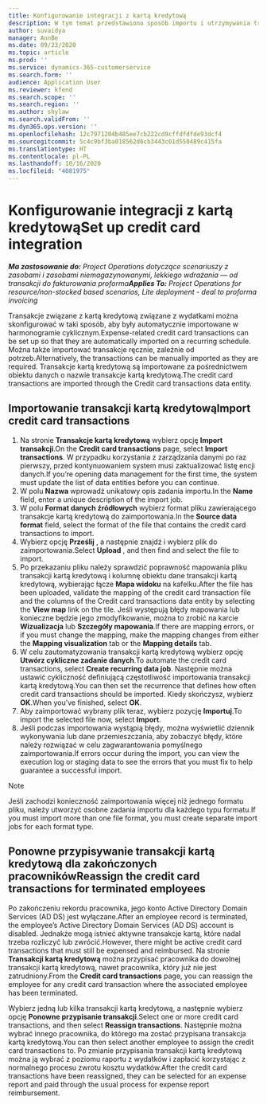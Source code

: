 ```yaml
---
title: Konfigurowanie integracji z kartą kredytową
description: W tym temat przedstawiono sposób importu i utrzymywania transakcji kartą kredytową związanych z wydatkami.
author: suvaidya
manager: AnnBe
ms.date: 09/23/2020
ms.topic: article
ms.prod: ''
ms.service: dynamics-365-customerservice
ms.search.form: ''
audience: Application User
ms.reviewer: kfend
ms.search.scope: ''
ms.search.region: ''
ms.author: shylaw
ms.search.validFrom: ''
ms.dyn365.ops.version: ''
ms.openlocfilehash: 12c7971204b485ee7cb222cd9cffdfdfde93dcf4
ms.sourcegitcommit: 5c4c9bf3ba018562d6cb3443c01d550489c415fa
ms.translationtype: HT
ms.contentlocale: pl-PL
ms.lasthandoff: 10/16/2020
ms.locfileid: "4081975"
---
```

# <a name="set-up-credit-card-integration"></a><span data-ttu-id="013a5-103">Konfigurowanie integracji z kartą kredytową</span><span class="sxs-lookup"><span data-stu-id="013a5-103">Set up credit card integration</span></span>

<span data-ttu-id="013a5-104">_**Ma zastosowanie do:** Project Operations dotyczące scenariuszy z zasobami i zasobami niemagazynowanymi, lekkiego wdrażania — od transakcji do fakturowania proforma_</span><span class="sxs-lookup"><span data-stu-id="013a5-104">_**Applies To:** Project Operations for resource/non-stocked based scenarios, Lite deployment - deal to proforma invoicing_</span></span>

<span data-ttu-id="013a5-105">Transakcje związane z kartą kredytową związane z wydatkami można skonfigurować w taki sposób, aby były automatycznie importowane w harmonogramie cyklicznym.</span><span class="sxs-lookup"><span data-stu-id="013a5-105">Expense-related credit card transactions can be set up so that they are automatically imported on a recurring schedule.</span></span> <span data-ttu-id="013a5-106">Można także importować transakcje ręcznie, zależnie od potrzeb.</span><span class="sxs-lookup"><span data-stu-id="013a5-106">Alternatively, the transactions can be manually imported as they are required.</span></span> <span data-ttu-id="013a5-107">Transakcje kartą kredytową są importowane za pośrednictwem obiektu danych o nazwie transakcje kartą kredytową.</span><span class="sxs-lookup"><span data-stu-id="013a5-107">The credit card transactions are imported through the Credit card transactions data entity.</span></span>

## <a name="import-credit-card-transactions"></a><span data-ttu-id="013a5-108">Importowanie transakcji kartą kredytową</span><span class="sxs-lookup"><span data-stu-id="013a5-108">Import credit card transactions</span></span>

1. <span data-ttu-id="013a5-109">Na stronie **Transakcje kartą kredytową** wybierz opcję **Import transakcji**.</span><span class="sxs-lookup"><span data-stu-id="013a5-109">On the **Credit card transactions** page, select **Import transactions**.</span></span> <span data-ttu-id="013a5-110">W przypadku korzystania z zarządzania danymi po raz pierwszy, przed kontynuowaniem system musi zaktualizować listę encji danych.</span><span class="sxs-lookup"><span data-stu-id="013a5-110">If you’re opening data management for the first time, the system must update the list of data entities before you can continue.</span></span>
2. <span data-ttu-id="013a5-111">W polu **Nazwa** wprowadź unikatowy opis zadania importu.</span><span class="sxs-lookup"><span data-stu-id="013a5-111">In the **Name** field, enter a unique description of the import job.</span></span>
3. <span data-ttu-id="013a5-112">W polu **Format danych źródłowych** wybierz format pliku zawierającego transakcje kartą kredytową do zaimportowania.</span><span class="sxs-lookup"><span data-stu-id="013a5-112">In the **Source data format** field, select the format of the file that contains the credit card transactions to import.</span></span>
4. <span data-ttu-id="013a5-113">Wybierz opcję **Prześlij** , a następnie znajdź i wybierz plik do zaimportowania.</span><span class="sxs-lookup"><span data-stu-id="013a5-113">Select **Upload** , and then find and select the file to import.</span></span>
5. <span data-ttu-id="013a5-114">Po przekazaniu pliku należy sprawdzić poprawność mapowania pliku transakcji kartą kredytową i kolumnę obiektu dane transakcji kartą kredytową, wybierając łącze **Mapa widoku** na kafelku.</span><span class="sxs-lookup"><span data-stu-id="013a5-114">After the file has been uploaded, validate the mapping of the credit card transaction file and the columns of the Credit card transactions data entity by selecting the **View map** link on the tile.</span></span> <span data-ttu-id="013a5-115">Jeśli występują błędy mapowania lub konieczne będzie jego zmodyfikowanie, można to zrobić na karcie **Wizualizacja** lub **Szczegóły mapowania**.</span><span class="sxs-lookup"><span data-stu-id="013a5-115">If there are mapping errors, or if you must change the mapping, make the mapping changes from either the **Mapping visualization** tab or the **Mapping details** tab.</span></span>
6. <span data-ttu-id="013a5-116">W celu zautomatyzowania transakcji kartą kredytową wybierz opcję **Utwórz cykliczne zadanie danych**.</span><span class="sxs-lookup"><span data-stu-id="013a5-116">To automate the credit card transactions, select **Create recurring data job**.</span></span> <span data-ttu-id="013a5-117">Następnie można ustawić cykliczność definiującą częstotliwość importowania transakcji kartą kredytową.</span><span class="sxs-lookup"><span data-stu-id="013a5-117">You can then set the recurrence that defines how often credit card transactions should be imported.</span></span> <span data-ttu-id="013a5-118">Kiedy skończysz, wybierz **OK**.</span><span class="sxs-lookup"><span data-stu-id="013a5-118">When you’ve finished, select **OK**.</span></span>
7. <span data-ttu-id="013a5-119">Aby zaimportować wybrany plik teraz, wybierz pozycję **Importuj**.</span><span class="sxs-lookup"><span data-stu-id="013a5-119">To import the selected file now, select **Import**.</span></span>
8. <span data-ttu-id="013a5-120">Jeśli podczas importowania wystąpią błędy, można wyświetlić dziennik wykonywania lub dane przemieszczania, aby zobaczyć błędy, które należy rozwiązać w celu zagwarantowania pomyślnego zaimportowania.</span><span class="sxs-lookup"><span data-stu-id="013a5-120">If errors occur during the import, you can view the execution log or staging data to see the errors that you must fix to help guarantee a successful import.</span></span>

> [!NOTE]
> <span data-ttu-id="013a5-121">Jeśli zachodzi konieczność zaimportowania więcej niż jednego formatu pliku, należy utworzyć osobne zadania importu dla każdego typu formatu.</span><span class="sxs-lookup"><span data-stu-id="013a5-121">If you must import more than one file format, you must create separate import jobs for each format type.</span></span>

## <a name="reassign-the-credit-card-transactions-for-terminated-employees"></a><span data-ttu-id="013a5-122">Ponowne przypisywanie transakcji kartą kredytową dla zakończonych pracowników</span><span class="sxs-lookup"><span data-stu-id="013a5-122">Reassign the credit card transactions for terminated employees</span></span>

<span data-ttu-id="013a5-123">Po zakończeniu rekordu pracownika, jego konto Active Directory Domain Services (AD DS) jest wyłączane.</span><span class="sxs-lookup"><span data-stu-id="013a5-123">After an employee record is terminated, the employee’s Active Directory Domain Services (AD DS) account is disabled.</span></span> <span data-ttu-id="013a5-124">Jednakże mogą istnieć aktywne transakcje kartą, które nadal trzeba rozliczyć lub zwrócić.</span><span class="sxs-lookup"><span data-stu-id="013a5-124">However, there might be active credit card transactions that must still be expensed and reimbursed.</span></span> <span data-ttu-id="013a5-125">Na stronie **Transakcji kartą kredytową** można przypisać pracownika do dowolnej transakcji kartą kredytową, nawet pracownika, który już nie jest zatrudniony.</span><span class="sxs-lookup"><span data-stu-id="013a5-125">From the **Credit card transactions** page, you can reassign the employee for any credit card transaction where the associated employee has been terminated.</span></span>

<span data-ttu-id="013a5-126">Wybierz jedną lub kilka transakcji kartą kredytową, a następnie wybierz opcję **Ponowne przypisanie transakcji**.</span><span class="sxs-lookup"><span data-stu-id="013a5-126">Select one or more credit card transactions, and then select **Reassign transactions**.</span></span> <span data-ttu-id="013a5-127">Następnie można wybrać innego pracownika, do którego ma zostać przypisana transakcja kartą kredytową.</span><span class="sxs-lookup"><span data-stu-id="013a5-127">You can then select another employee to assign the credit card transactions to.</span></span> <span data-ttu-id="013a5-128">Po zmianie przypisania transakcji kartą kredytową można ją wybrać z poziomu raportu z wydatków i zapłacić korzystając z normalnego procesu zwrotu kosztu wydatków.</span><span class="sxs-lookup"><span data-stu-id="013a5-128">After the credit card transactions have been reassigned, they can be selected for an expense report and paid through the usual process for expense report reimbursement.</span></span>
